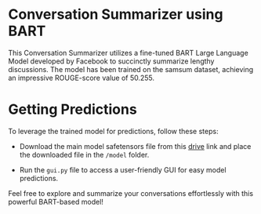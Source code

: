 
# Conversation Summarizer using BART
This Conversation Summarizer utilizes a fine-tuned BART Large Language Model developed by Facebook to succinctly summarize lengthy discussions. The model has been trained on the samsum dataset, achieving an impressive ROUGE-score value of 50.255.

# Getting Predictions
To leverage the trained model for predictions, follow these steps:

- Download the main model safetensors file from this [drive](https://drive.google.com/file/d/1pKUjYnNJxzvUlzfu-vzVTaLSiwdyDWWg/view?usp=sharing) link and place the downloaded file in the `/model` folder.

- Run the `gui.py` file to access a user-friendly GUI for easy model predictions.

Feel free to explore and summarize your conversations effortlessly with this powerful BART-based model!
